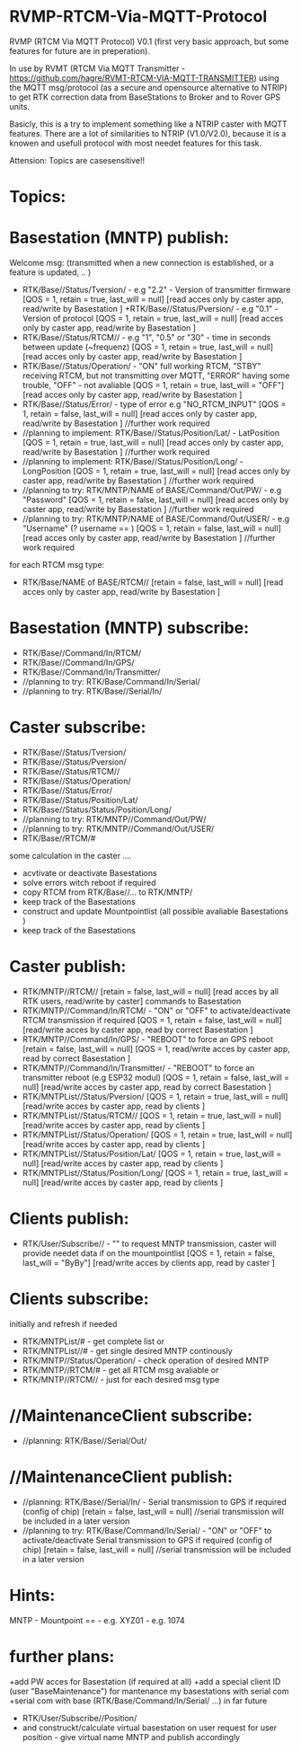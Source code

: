 # RVMP-RTCM-Via-MQTT-Protocol

RVMP (RTCM Via MQTT Protocol) V0.1 (first very basic approach, but some features for future are in preperation).

In use by RVMT (RTCM Via MQTT Transmitter - https://github.com/hagre/RVMT-RTCM-VIA-MQTT-TRANSMITTER) using the MQTT msg/protocol (as a secure and opensource alternative to NTRIP) to get RTK correction data from BaseStations to Broker and to Rover GPS units.

Basicly, this is a try to implement something like a NTRIP caster with MQTT features. There are a lot of similarities to NTRIP (V1.0/V2.0), because it is a knowen and usefull protocol with most needet features for this task.

Attension: Topics are casesensitive!!

# Topics:

# Basestation (MNTP) publish:
Welcome msg: (transmitted when a new connection is established, or a feature is updated, .. )
+ RTK/Base/<NAME of BASE>/Status/Tversion/ - e.g "2.2" - Version of transmitter firmware [QOS = 1, retain = true, last_will = null] [read acces only by caster app, read/write by Basestation ]
+RTK/Base/<NAME of BASE>/Status/Pversion/ - e.g "0.1" - Version of protocol [QOS = 1, retain = true, last_will = null] [read acces only by caster app, read/write by Basestation ]
+ RTK/Base/<NAME of BASE>/Status/RTCM/<TYPE of MSG>/ - e.g "1", "0.5" or "30" - time in seconds between update (~frequenz) [QOS = 1, retain = true, last_will = null] [read acces only by caster app, read/write by Basestation ]
+ RTK/Base/<NAME of BASE>/Status/Operation/ - "ON" full working RTCM, "STBY" receiving RTCM, but not transmitting over MQTT, "ERROR" having some trouble, "OFF" - not avaliable  [QOS = 1, retain = true, last_will = "OFF"] [read acces only by caster app, read/write by Basestation ]
+ RTK/Base/<NAME of BASE>/Status/Error/ - type of error e.g "NO_RTCM_INPUT"  [QOS = 1, retain = false, last_will = null] [read acces only by caster app, read/write by Basestation ] //further work required 
+ //planning to implement: RTK/Base/<NAME of BASE>/Status/Position/Lat/ - LatPosition [QOS = 1, retain = true, last_will = null] [read acces only by caster app, read/write by Basestation ] //further work required 
+ //planning to implement: RTK/Base/<NAME of BASE>/Status/Position/Long/ - LongPosition [QOS = 1, retain = true, last_will = null] [read acces only by caster app, read/write by Basestation ] //further work required 
+ //planning to try: RTK/MNTP/NAME of BASE/Command/Out/PW/ - e.g "Password" [QOS = 1, retain = false, last_will = null] [read acces only by caster app, read/write by Basestation ] //further work required 
+ //planning to try: RTK/MNTP/NAME of BASE/Command/Out/USER/ - e.g "Username" (? username == <NAME of MNTP>) [QOS = 1, retain = false, last_will = null] [read acces only by caster app, read/write by Basestation ] //further work required

for each RTCM msg type:
+ RTK/Base/NAME of BASE/RTCM/<TYPE of MSG>/ [retain = false, last_will = null] [read acces only by caster app, read/write by Basestation ]

# Basestation (MNTP) subscribe:
+ RTK/Base/<NAME of BASE>/Command/In/RTCM/ 
+ RTK/Base/<NAME of BASE>/Command/In/GPS/ 
+ RTK/Base/<NAME of BASE>/Command/In/Transmitter/ 
+ //planning to try: RTK/Base/<NAME of BASE>Command/In/Serial/
+ //planning to try: RTK/Base/<NAME of BASE>/Serial/In/ 

# Caster subscribe:
+ RTK/Base/<NAME of BASE>/Status/Tversion/ 
+ RTK/Base/<NAME of BASE>/Status/Pversion/ 
+ RTK/Base/<NAME of BASE>/Status/RTCM/<TYPE of MSG>/ 
+ RTK/Base/<NAME of BASE>/Status/Operation/ 
+ RTK/Base/<NAME of BASE>/Status/Error/
+ RTK/Base/<NAME of BASE>/Status/Position/Lat/
+ RTK/Base/<NAME of BASE>/Status/Status/Position/Long/
+ //planning to try: RTK/MNTP/<NAME of BASE>/Command/Out/PW/
+ //planning to try: RTK/MNTP/<NAME of BASE>/Command/Out/USER/
+ RTK/Base/<NAME of BASE>/RTCM/#

some calculation in the caster ....  
- acvtivate or deactivate Basestations
- solve errors witch reboot if required
- copy RTCM from RTK/Base/<NAME of BASE>/... to RTK/MNTP/<NAME of MNTP>
- keep track of the Basestations
- construct and update Mountpointlist (all possible avaliable Basestations )
- keep track of the Basestations

# Caster publish:
+ RTK/MNTP/<NAME of MNTP>/RTCM/<TYPE of MSG>/ [retain = false, last_will = null] [read acces by all RTK users, read/write by caster]
commands to Basestation
+ RTK/MNTP/<NAME of MNTP>/Command/In/RTCM/ - "ON" or "OFF" to activate/deactivate RTCM transmission if required [QOS = 1, retain = false, last_will = null] [read/write acces by caster app, read by correct Basestation ]
+ RTK/MNTP/<NAME of MNTP>/Command/In/GPS/ - "REBOOT" to force an GPS reboot [retain = false, last_will = null] [QOS = 1, read/write acces by caster app, read by correct Basestation ]
+ RTK/MNTP/<NAME of MNTP>/Command/In/Transmitter/ - "REBOOT" to force an transmitter reboot (e.g ESP32 modul) [QOS = 1, retain = false, last_will = null] [read/write acces by caster app, read by correct Basestation ]
+ RTK/MNTPList/<NAME of BASE>/Status/Pversion/ [QOS = 1, retain = true, last_will = null] [read/write acces by caster app, read by clients ]
+ RTK/MNTPList/<NAME of BASE>/Status/RTCM/<TYPE of MSG>/  [QOS = 1, retain = true, last_will = null] [read/write acces by caster app, read by clients ]
+ RTK/MNTPList/<NAME of BASE>/Status/Operation/  [QOS = 1, retain = true, last_will = null] [read/write acces by caster app, read by clients ]
+ RTK/MNTPList/<NAME of BASE>/Status/Position/Lat/ [QOS = 1, retain = true, last_will = null] [read/write acces by caster app, read by clients ]
+ RTK/MNTPList/<NAME of BASE>/Status/Position/Long/ [QOS = 1, retain = true, last_will = null] [read/write acces by caster app, read by clients ]

# Clients publish:
+ RTK/User/Subscribe/<NAME of USER>/ - "<NAME of MNTP>" to request MNTP transmission, caster will provide needet data if on the mountpointlist [QOS = 1, retain = false, last_will = "ByBy"] [read/write acces by clients app, read by caster ]

# Clients subscribe:
initially and refresh if needed
+ RTK/MNTPList/# - get complete list
or 
+ RTK/MNTPList/<NAME of MNTP>/# - get single desired MNTP
continously 
+ RTK/MNTP/<NAME of MNTP>/Status/Operation/ - check operation of desired MNTP
+ RTK/MNTP/<NAME of MNTP>/RTCM/# - get all RTCM msg avaliable
or 
+ RTK/MNTP/<NAME of MNTP>/RTCM/<TYPE of MSG>/ - just for each desired msg type

# //MaintenanceClient subscribe:
+ //planning: RTK/Base/<NAME of BASE>/Serial/Out/

# //MaintenanceClient publish:
+ //planning: RTK/Base/<NAME of BASE>/Serial/In/ -  Serial transmission to GPS if required (config of chip) [retain = false, last_will = null] //serial transmission will be included in a later version
+ //planning to try: RTK/Base/<NAME of BASE>Command/In/Serial/ - "ON" or "OFF" to activate/deactivate Serial transmission to GPS if required (config of chip) [retain = false, last_will = null] //serial transmission will be included in a later version


# Hints:
MNTP - Mountpoint
<NAME of MNTP>  == <NAME of BASE>- e.g. XYZ01
<TYPE of MSG> - e.g. 1074


# further plans:
+add PW acces for Basestation (if required at all)
+add a special client ID  (user "BaseMaintenance") for mantenance my basestations with serial com
+serial com with base (RTK/Base/<NAME of BASE>Command/In/Serial/ ...)
in far future
+ RTK/User/Subscribe/<NAME of USER>/Position/
+ and construckt/calculate virtual basestation on user request for user position - give virtual name MNTP and publish accordingly
